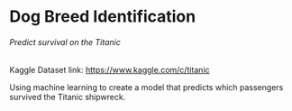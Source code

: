 # Dog Breed Identification
###### Predict survival on the Titanic 

Kaggle Dataset link: https://www.kaggle.com/c/titanic

Using machine learning to create a model that predicts which passengers survived the Titanic shipwreck. 

